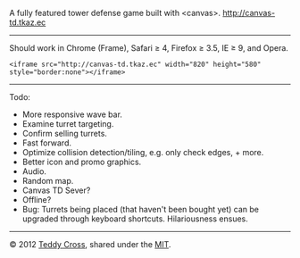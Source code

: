 A fully featured tower defense game built with &lt;canvas&gt;. http://canvas-td.tkaz.ec

---

Should work in Chrome (Frame), Safari ≥ 4, Firefox ≥ 3.5, IE ≥ 9, and Opera.

	<iframe src="http://canvas-td.tkaz.ec" width="820" height="580" style="border:none"></iframe>

---

Todo:

* More responsive wave bar.
* Examine turret targeting.
* Confirm selling turrets.
* Fast forward.
* Optimize collision detection/tiling, e.g. only check edges, + more.
* Better icon and promo graphics.
* Audio.
* Random map.
* Canvas TD Sever?
* Offline?
* Bug: Turrets being placed (that haven't been bought yet) can be upgraded through keyboard shortcuts. Hilariousness ensues.

---

© 2012 [Teddy Cross](http://tkaz.ec), shared under the [MIT](http://www.opensource.org/licenses/MIT).